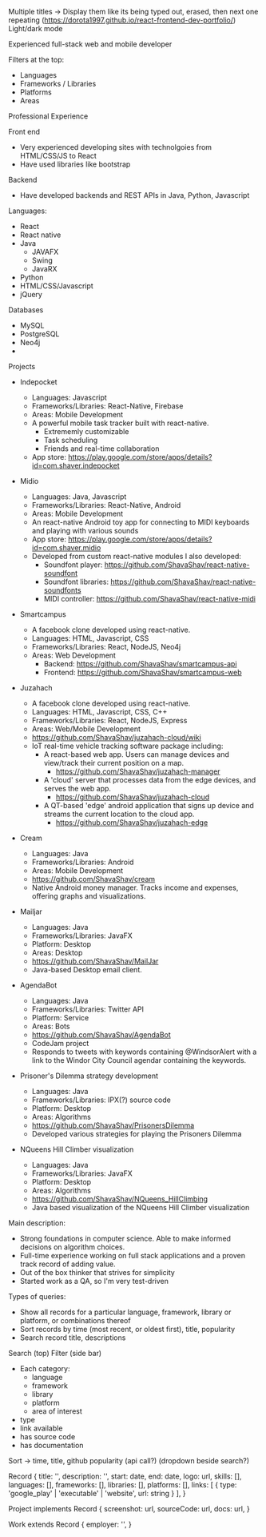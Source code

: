 Multiple titles -> Display them like its being typed out, erased, then next one repeating (https://dorota1997.github.io/react-frontend-dev-portfolio/)
Light/dark mode

Experienced full-stack web and mobile developer

Filters at the top:
- Languages
- Frameworks / Libraries
- Platforms
- Areas

Professional Experience

Front end
- Very experienced developing sites with technolgoies from HTML/CSS/JS to React
- Have used libraries like bootstrap

Backend
- Have developed backends and REST APIs in Java, Python, Javascript

Languages:
- React
- React native
- Java
  - JAVAFX
  - Swing
  - JavaRX
- Python
- HTML/CSS/Javascript
- jQuery

Databases
- MySQL
- PostgreSQL
- Neo4j
- 

Projects
- Indepocket
  - Languages: Javascript
  - Frameworks/Libraries: React-Native, Firebase
  - Areas: Mobile Development
  - A powerful mobile task tracker built with react-native.
    - Extrememly customizable
    - Task scheduling
    - Friends and real-time collaboration
  - App store: https://play.google.com/store/apps/details?id=com.shaver.indepocket
- Midio
  - Languages: Java, Javascript
  - Frameworks/Libraries: React-Native, Android
  - Areas: Mobile Development
  - An react-native Android toy app for connecting to MIDI keyboards and playing with various sounds
  - App store: https://play.google.com/store/apps/details?id=com.shaver.midio
  - Developed from custom react-native modules I also developed:
    - Soundfont player: https://github.com/ShavaShav/react-native-soundfont
    - Soundfont libraries: https://github.com/ShavaShav/react-native-soundfonts
    - MIDI controller: https://github.com/ShavaShav/react-native-midi
- Smartcampus
  - A facebook clone developed using react-native.
  - Languages: HTML, Javascript, CSS
  - Frameworks/Libraries: React, NodeJS, Neo4j
  - Areas: Web Development
    - Backend: https://github.com/ShavaShav/smartcampus-api
    - Frontend: https://github.com/ShavaShav/smartcampus-web
- Juzahach
  - A facebook clone developed using react-native.
  - Languages: HTML, Javascript, CSS, C++
  - Frameworks/Libraries: React, NodeJS, Express
  - Areas: Web/Mobile Development
  - https://github.com/ShavaShav/juzahach-cloud/wiki
  - IoT real-time vehicle tracking software package including:
    - A react-based web app. Users can manage devices and view/track their current position on a map.
      - https://github.com/ShavaShav/juzahach-manager
    - A 'cloud' server that processes data from the edge devices, and serves the web app. 
      - https://github.com/ShavaShav/juzahach-cloud
    - A QT-based 'edge' android application that signs up device and streams the current location to the cloud app.
      - https://github.com/ShavaShav/juzahach-edge

- Cream
  - Languages: Java
  - Frameworks/Libraries: Android
  - Areas: Mobile Development
  - https://github.com/ShavaShav/cream
  - Native Android money manager. Tracks income and expenses, offering graphs and visualizations.
- Mailjar
  - Languages: Java
  - Frameworks/Libraries: JavaFX
  - Platform: Desktop
  - Areas: Desktop
  - https://github.com/ShavaShav/MailJar
  - Java-based Desktop email client.
- AgendaBot
  - Languages: Java
  - Frameworks/Libraries: Twitter API
  - Platform: Service
  - Areas: Bots
  - https://github.com/ShavaShav/AgendaBot
  - CodeJam project 
  - Responds to tweets with keywords containing @WindsorAlert with a link to the Windor City Council agendar containing the keywords.
- Prisoner's Dilemma strategy development
  - Languages: Java
  - Frameworks/Libraries: IPX(?) source code
  - Platform: Desktop
  - Areas: Algorithms
  - https://github.com/ShavaShav/PrisonersDilemma
  - Developed various strategies for playing the Prisoners Dilemma 
- NQueens Hill Climber visualization
  - Languages: Java
  - Frameworks/Libraries: JavaFX
  - Platform: Desktop
  - Areas: Algorithms
  - https://github.com/ShavaShav/NQueens_HillClimbing
  - Java based visualization of the NQueens Hill Climber visualization

Main description:
- Strong foundations in computer science. Able to make informed decisions on algorithm choices.
- Full-time experience working on full stack applications and a proven track record of adding value.
- Out of the box thinker that strives for simplicity
- Started work as a QA, so I'm very test-driven

Types of queries:

- Show all records for a particular language, framework, library or platform, or combinations thereof
- Sort records by time (most recent, or oldest first), title, popularity
- Search record title, descriptions

Search (top)
Filter (side bar)
  - Each category:
    - language
    - framework
    - library
    - platform
    - area of interest
  - type
  - link available
  - has source code
  - has documentation

Sort -> time, title, github popularity (api call?) (dropdown beside search?)

Record {
  title: '',
  description: '',
  start: date,
  end: date,
  logo: url,
  skills: [],
  languages: [],
  frameworks: [],
  libraries: [],
  platforms: [],
  links: [
    { type: 'google_play' | 'executable' | 'website', url: string }
  ],
}

Project implements Record {
  screenshot: url,
  sourceCode: url,
  docs: url, 
}

Work extends Record {
  employer: '',
}